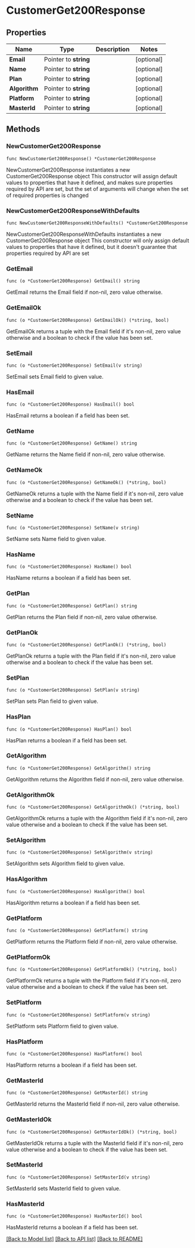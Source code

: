 # CustomerGet200Response

## Properties

Name | Type | Description | Notes
------------ | ------------- | ------------- | -------------
**Email** | Pointer to **string** |  | [optional] 
**Name** | Pointer to **string** |  | [optional] 
**Plan** | Pointer to **string** |  | [optional] 
**Algorithm** | Pointer to **string** |  | [optional] 
**Platform** | Pointer to **string** |  | [optional] 
**MasterId** | Pointer to **string** |  | [optional] 

## Methods

### NewCustomerGet200Response

`func NewCustomerGet200Response() *CustomerGet200Response`

NewCustomerGet200Response instantiates a new CustomerGet200Response object
This constructor will assign default values to properties that have it defined,
and makes sure properties required by API are set, but the set of arguments
will change when the set of required properties is changed

### NewCustomerGet200ResponseWithDefaults

`func NewCustomerGet200ResponseWithDefaults() *CustomerGet200Response`

NewCustomerGet200ResponseWithDefaults instantiates a new CustomerGet200Response object
This constructor will only assign default values to properties that have it defined,
but it doesn't guarantee that properties required by API are set

### GetEmail

`func (o *CustomerGet200Response) GetEmail() string`

GetEmail returns the Email field if non-nil, zero value otherwise.

### GetEmailOk

`func (o *CustomerGet200Response) GetEmailOk() (*string, bool)`

GetEmailOk returns a tuple with the Email field if it's non-nil, zero value otherwise
and a boolean to check if the value has been set.

### SetEmail

`func (o *CustomerGet200Response) SetEmail(v string)`

SetEmail sets Email field to given value.

### HasEmail

`func (o *CustomerGet200Response) HasEmail() bool`

HasEmail returns a boolean if a field has been set.

### GetName

`func (o *CustomerGet200Response) GetName() string`

GetName returns the Name field if non-nil, zero value otherwise.

### GetNameOk

`func (o *CustomerGet200Response) GetNameOk() (*string, bool)`

GetNameOk returns a tuple with the Name field if it's non-nil, zero value otherwise
and a boolean to check if the value has been set.

### SetName

`func (o *CustomerGet200Response) SetName(v string)`

SetName sets Name field to given value.

### HasName

`func (o *CustomerGet200Response) HasName() bool`

HasName returns a boolean if a field has been set.

### GetPlan

`func (o *CustomerGet200Response) GetPlan() string`

GetPlan returns the Plan field if non-nil, zero value otherwise.

### GetPlanOk

`func (o *CustomerGet200Response) GetPlanOk() (*string, bool)`

GetPlanOk returns a tuple with the Plan field if it's non-nil, zero value otherwise
and a boolean to check if the value has been set.

### SetPlan

`func (o *CustomerGet200Response) SetPlan(v string)`

SetPlan sets Plan field to given value.

### HasPlan

`func (o *CustomerGet200Response) HasPlan() bool`

HasPlan returns a boolean if a field has been set.

### GetAlgorithm

`func (o *CustomerGet200Response) GetAlgorithm() string`

GetAlgorithm returns the Algorithm field if non-nil, zero value otherwise.

### GetAlgorithmOk

`func (o *CustomerGet200Response) GetAlgorithmOk() (*string, bool)`

GetAlgorithmOk returns a tuple with the Algorithm field if it's non-nil, zero value otherwise
and a boolean to check if the value has been set.

### SetAlgorithm

`func (o *CustomerGet200Response) SetAlgorithm(v string)`

SetAlgorithm sets Algorithm field to given value.

### HasAlgorithm

`func (o *CustomerGet200Response) HasAlgorithm() bool`

HasAlgorithm returns a boolean if a field has been set.

### GetPlatform

`func (o *CustomerGet200Response) GetPlatform() string`

GetPlatform returns the Platform field if non-nil, zero value otherwise.

### GetPlatformOk

`func (o *CustomerGet200Response) GetPlatformOk() (*string, bool)`

GetPlatformOk returns a tuple with the Platform field if it's non-nil, zero value otherwise
and a boolean to check if the value has been set.

### SetPlatform

`func (o *CustomerGet200Response) SetPlatform(v string)`

SetPlatform sets Platform field to given value.

### HasPlatform

`func (o *CustomerGet200Response) HasPlatform() bool`

HasPlatform returns a boolean if a field has been set.

### GetMasterId

`func (o *CustomerGet200Response) GetMasterId() string`

GetMasterId returns the MasterId field if non-nil, zero value otherwise.

### GetMasterIdOk

`func (o *CustomerGet200Response) GetMasterIdOk() (*string, bool)`

GetMasterIdOk returns a tuple with the MasterId field if it's non-nil, zero value otherwise
and a boolean to check if the value has been set.

### SetMasterId

`func (o *CustomerGet200Response) SetMasterId(v string)`

SetMasterId sets MasterId field to given value.

### HasMasterId

`func (o *CustomerGet200Response) HasMasterId() bool`

HasMasterId returns a boolean if a field has been set.


[[Back to Model list]](../README.md#documentation-for-models) [[Back to API list]](../README.md#documentation-for-api-endpoints) [[Back to README]](../README.md)


